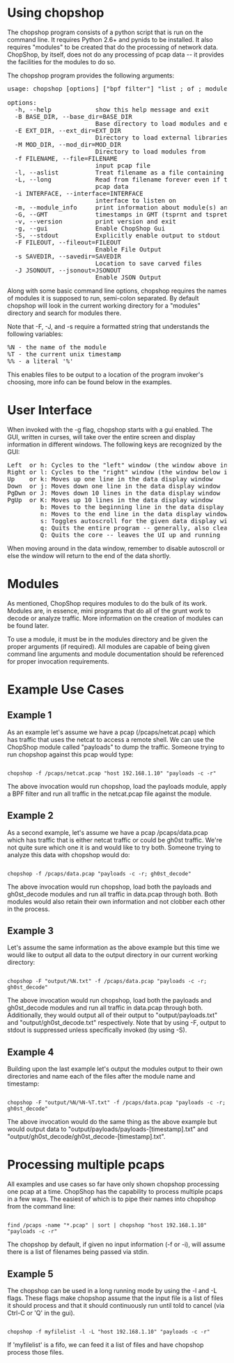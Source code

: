 Using chopshop
==============
The chopshop program consists of a python script that is run on the command line. It
requires Python 2.6+ and pynids to be installed. It also requires "modules"
to be created that do the processing of network data. ChopShop, by itself, does
not do any processing of pcap data -- it provides the facilities for the
modules to do so.


The chopshop program provides the following arguments:

<pre>
usage: chopshop [options] ["bpf filter"] "list ; of ; modules"

options:
  -h, --help            show this help message and exit
  -B BASE_DIR, --base_dir=BASE_DIR
                        Base directory to load modules and external libraries from
  -E EXT_DIR, --ext_dir=EXT_DIR
                        Directory to load external libraries from
  -M MOD_DIR, --mod_dir=MOD_DIR
                        Directory to load modules from
  -f FILENAME, --file=FILENAME
                        input pcap file
  -l, --aslist          Treat filename as a file containing a list of files
  -L, --long            Read from filename forever even if there's no more
                        pcap data
  -i INTERFACE, --interface=INTERFACE
                        interface to listen on
  -m, --module_info     print information about module(s) and exit
  -G, --GMT             timestamps in GMT (tsprnt and tsprettyprnt only)
  -v, --version         print version and exit
  -g, --gui             Enable ChopShop Gui
  -S, --stdout          Explicitly enable output to stdout
  -F FILEOUT, --fileout=FILEOUT
                        Enable File Output
  -s SAVEDIR, --savedir=SAVEDIR
                        Location to save carved files
  -J JSONOUT, --jsonout=JSONOUT
                        Enable JSON Output
</pre>

Along with some basic command line options, chopshop requires the names of
modules it is supposed to run, semi-colon separated. By default chopshop will
look in the current working directory for a "modules" directory and search for
modules there.

Note that -F, -J, and -s require a formatted string that understands the
following variables:
<pre>
%N - the name of the module
%T - the current unix timestamp
%% - a literal '%'
</pre>

This enables files to be output to a location of the program invoker's
choosing, more info can be found below in the examples.

User Interface
==============
When invoked with the -g flag, chopshop starts with a gui enabled. The GUI,
written in curses, will take over the entire screen and display information in
different windows. The following keys are recognized by the GUI:

<pre>
Left  or h: Cycles to the "left" window (the window above in the navigation window)
Right or l: Cycles to the "right" window (the window below in the navigation window)
Up    or k: Moves up one line in the data display window
Down  or j: Moves down one line in the data display window
PgDwn or J: Moves down 10 lines in the data display window
PgUp  or K: Moves up 10 lines in the data display window
         b: Moves to the beginning line in the data display window
         n: Moves to the end line in the data display window
         s: Toggles autoscroll for the given data display window -- default is True
         q: Quits the entire program -- generally, also clears the screen on exit
         Q: Quits the core -- leaves the UI up and running
</pre>

When moving around in the data window, remember to disable autoscroll or else
the window will return to the end of the data shortly.

Modules
=======
As mentioned, ChopShop requires modules to do the bulk of its work. Modules
are, in essence, mini programs that do all of the grunt work to decode or
analyze traffic. More information on the creation of modules can be found
later.

To use a module, it must be in the modules directory and be given the proper
arguments (if required). All modules are capable of being given command line
arguments and module documentation should be referenced for proper invocation
requirements.

Example Use Cases
=================
Example 1
---------
As an example let's assume we have a pcap (/pcaps/netcat.pcap) which has
traffic that uses the netcat to access a remote shell. We can use the ChopShop 
module called "payloads" to dump the traffic. Someone trying to run chopshop
against this pcap would type:

<code>
chopshop -f /pcaps/netcat.pcap "host 192.168.1.10" "payloads -c -r"
</code>

The above invocation would run chopshop, load the payloads module, apply a BPF filter and run all traffic in the netcat.pcap file against the module.

Example 2
---------
As a second example, let's assume we have a pcap /pcaps/data.pcap which has
traffic that is either netcat traffic or could be gh0st traffic.  We're not
quite sure which one it is and would like to try both.  Someone trying to
analyze this data with chopshop would do:

<code>
chopshop -f /pcaps/data.pcap "payloads -c -r; gh0st_decode"
</code>

The above invocation would run chopshop, load both the payloads and
gh0st_decode modules and run all traffic in data.pcap through both. Both
modules would also retain their own information and not clobber each other in
the process.

Example 3
---------
Let's assume the same information as the above example but this time we would
like to output all data to the output directory in our current working
directory:

<code>
chopshop -F "output/%N.txt" -f /pcaps/data.pcap "payloads -c -r; gh0st_decode"
</code>

The above invocation would run chopshop, load both the payloads and
gh0st_decode modules and run all traffic in data.pcap through both.
Additionally, they would output all of their output to "output/payloads.txt"
and "output/gh0st_decode.txt" respectively.  Note that by using -F, output to
stdout is suppressed unless specifically invoked (by using -S).

Example 4
---------
Building upon the last example let's output the modules output to their own
directories and name each of the files after the module name and timestamp:

<code>
chopshop -F "output/%N/%N-%T.txt" -f /pcaps/data.pcap "payloads -c -r; gh0st_decode"
</code>

The above invocation would do the same thing as the above example but would
output data to "output/payloads/payloads-[timestamp].txt" and
"output/gh0st_decode/gh0st_decode-[timestamp].txt".

Processing multiple pcaps
=========================
All examples and use cases so far have only shown chopshop processing one pcap
at a time. ChopShop has the capability to process multiple pcaps in a few ways.
The easiest of which is to pipe their names into chopshop from the command
line:

<code>
find /pcaps -name "*.pcap" | sort | chopshop "host 192.168.1.10" "payloads -c -r"
</code>

The chopshop by default, if given no input information (-f or -i), will assume
there is a list of filenames being passed via stdin.

Example 5
---------
The chopshop can be used in a long running mode by using the -l and -L flags. These
flags make chopshop assume that the input file is a list of files it should
process and that it should continuously run until told to cancel (via Ctrl-C or
'Q' in the gui).

<code>
chopshop -f myfilelist -l -L "host 192.168.1.10" "payloads -c -r"
</code>

If 'myfilelist' is a fifo, we can feed it a list of files and have chopshop
process those files.

